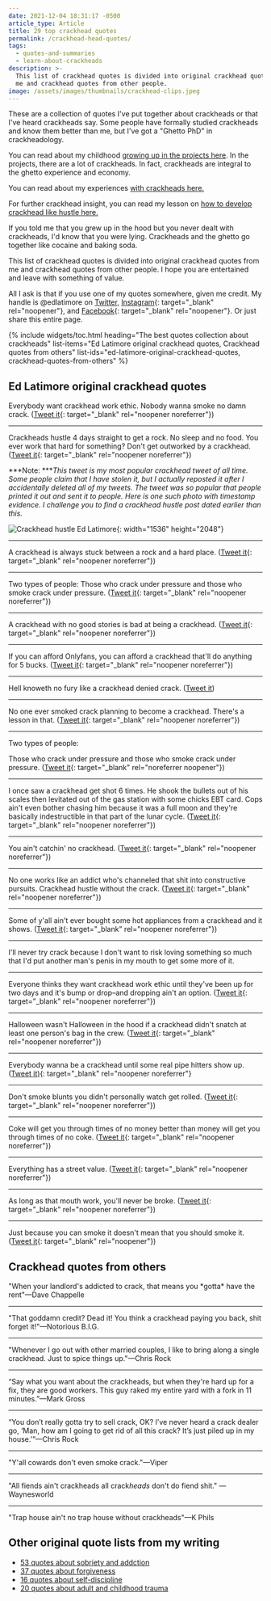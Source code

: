 ```yaml
---
date: 2021-12-04 18:31:17 -0500
article_type: Article
title: 29 top crackhead quotes
permalink: /crackhead-head-quotes/
tags:
  - quotes-and-summaries
  - learn-about-crackheads
description: >-
  This list of crackhead quotes is divided into original crackhead quotes from
  me and crackhead quotes from other people.
image: /assets/images/thumbnails/crackhead-clips.jpeg
---
```

These are a collection of quotes I've put together about crackheads or that I've heard crackheads say. Some people have formally studied crackheads and know them better than me, but I've got a "Ghetto PhD" in crackheadology.

You can read about my childhood [growing up in the projects here](/the-projects/). In the projects, there are a lot of crackheads. In fact, crackheads are integral to the ghetto experience and economy.

You can read about my experiences [with crackheads here.](/crackhead/)

For further crackhead insight, you can read my lesson on [how to develop crackhead like hustle here.](/how-to-hustle-like-a-crackhead/)

If you told me that you grew up in the hood but you never dealt with crackheads, I'd know that you were lying. Crackheads and the ghetto go together like cocaine and baking soda.

This list of crackhead quotes is divided into original crackhead quotes from me and crackhead quotes from other people. I hope you are entertained and leave with something of value.

All I ask is that if you use one of my quotes somewhere, given me credit. My handle is @edlatimore on [Twitter](https://twitter.com/edlatimore/), [Instagram](https://www.instagram.com/edlatimore/){: target="_blank" rel="noopener"}, and [Facebook](https://www.facebook.com/edward.latimore/){: target="_blank" rel="noopener"}. Or just share this entire page.

{% include widgets/toc.html heading="The best quotes collection about crackheads" list-items="Ed Latimore original crackhead quotes, Crackhead quotes from others" list-ids="ed-latimore-original-crackhead-quotes, crackhead-quotes-from-others" %}

## Ed Latimore original crackhead quotes

Everybody want crackhead work ethic. Nobody wanna smoke no damn crack. ([Tweet it](https://twitter.com/EdLatimore/status/1075702778696220674){: target="_blank" rel="noopener noreferrer"})

---

Crackheads hustle 4 days straight to get a rock. No sleep and no food. You ever work that hard for something? Don't get outworked by a crackhead. ([Tweet it](https://twitter.com/EdLatimore/status/1057622481123635200){: target="_blank" rel="noopener noreferrer"})

***Note: \*\***This tweet is my most popular crackhead tweet of all time. Some people claim that I have stolen it, but I actually reposted it after I accidentally deleted all of my tweets. The tweet was so popular that people printed it out and sent it to people. Here is one such photo with timestamp evidence. I challenge you to find a crackhead hustle post dated earlier than this.*

![Crackhead hustle Ed Latimore](/assets/images/posts/2021/original-crackheadproof.jpeg "See. 10/5/16. I challenge you to a find post on the net dated earlier"){: width="1536" height="2048"}

---

A crackhead is always stuck between a rock and a hard place. ([Tweet it](https://twitter.com/EdLatimore/status/1452405040514224129){: target="_blank" rel="noopener noreferrer"})

---

Two types of people: Those who crack under pressure and those who smoke crack under pressure. ([Tweet it](https://twitter.com/EdLatimore/status/1488222837517299713){: target="_blank" rel="noopener noreferrer"})

---

A crackhead with no good stories is bad at being a crackhead. ([Tweet it](https://twitter.com/EdLatimore/status/1492638387056095232){: target="_blank" rel="noopener noreferrer"})

---

If you can afford Onlyfans, you can afford a crackhead that'll do anything for 5 bucks. ([Tweet it](https://twitter.com/EdLatimore/status/1463017219156324355){: target="_blank" rel="noopener noreferrer"})

---

Hell knoweth no fury like a crackhead denied crack. ([Tweet it](https://twitter.com/EdLatimore/status/1296766615321817088))

---

No one ever smoked crack planning to become a crackhead. There's a lesson in that. ([Tweet it](https://twitter.com/EdLatimore/status/1447321003940618248){: target="_blank" rel="noopener noreferrer"})

---

Two types of people:

Those who crack under pressure and those who smoke crack under pressure. ([Tweet it](https://twitter.com/EdLatimore/status/1488222837517299713){: target="_blank" rel="noreferrer noopener"})

---

I once saw a crackhead get shot 6 times. He shook the bullets out of his scales then levitated out of the gas station with some chicks EBT card. Cops ain't even bother chasing him because it was a full moon and they're basically indestructible in that part of the lunar cycle. ([Tweet it](https://twitter.com/EdLatimore/status/1406072187598032899){: target="_blank" rel="noopener noreferrer"})

---

You ain't catchin' no crackhead. ([Tweet it](https://twitter.com/EdLatimore/status/1431319830594981888){: target="_blank" rel="noopener noreferrer"})

---

No one works like an addict who's channeled that shit into constructive pursuits. Crackhead hustle without the crack. ([Tweet it](https://twitter.com/EdLatimore/status/1456704794714849288){: target="_blank" rel="noopener noreferrer"})

---

Some of y'all ain't ever bought some hot appliances from a crackhead and it shows. ([Tweet it](https://twitter.com/EdLatimore/status/1410054587650822144){: target="_blank" rel="noopener noreferrer"})

---

I'll never try crack because I don't want to risk loving something so much that I'd put another man's penis in my mouth to get some more of it.

---

Everyone thinks they want crackhead work ethic until they've been up for two days and it's bump or drop–and dropping ain't an option. ([Tweet it](https://twitter.com/EdLatimore/status/1424900750757433360){: target="_blank" rel="noopener noreferrer"})

---

Halloween wasn't Halloween in the hood if a crackhead didn't snatch at least one person's bag in the crew. ([Tweet it](https://twitter.com/EdLatimore/status/1447563949604589574){: target="_blank" rel="noopener noreferrer"})

---

Everybody wanna be a crackhead until some real pipe hitters show up. ([Tweet it)](https://twitter.com/EdLatimore/status/1254427501104975872){: target="_blank" rel="noopener noreferrer"}

---

Don't smoke blunts you didn't personally watch get rolled. ([Tweet it](https://twitter.com/EdLatimore/status/1308195418157789185){: target="_blank" rel="noopener noreferrer"})

---

Coke will get you through times of no money better than money will get you through times of no coke. ([Tweet it](https://twitter.com/EdLatimore/status/1363647885057867778){: target="_blank" rel="noopener noreferrer"})

---

Everything has a street value. ([Tweet it](https://twitter.com/EdLatimore/status/1363647885057867778){: target="_blank" rel="noopener noreferrer"})

---

As long as that mouth work, you'll never be broke. ([Tweet it](https://twitter.com/EdLatimore/status/1363647886899240967){: target="_blank" rel="noopener noreferrer"})

---

Just because you can smoke it doesn't mean that you should smoke it. ([Tweet it](https://twitter.com/EdLatimore/status/1416851330317029377){: target="_blank" rel="noopener"})

## Crackhead quotes from others

"When your landlord's addicted to crack, that means you \*gotta\* have the rent"—Dave Chappelle

---

"That goddamn credit? Dead it\! You think a crackhead paying you back, shit forget it\!"—Notorious B.I.G.

---

"Whenever I go out with other married couples, I like to bring along a single crackhead. Just to spice things up."—Chris Rock

---

“Say what you want about the crackheads, but when they're hard up for a fix, they are good workers. This guy raked my entire yard with a fork in 11 minutes.”—Mark Gross

---

“You don’t really gotta try to sell crack, OK? I’ve never heard a crack dealer go, ‘Man, how am I going to get rid of all this crack? It’s just piled up in my house.’”—Chris Rock

---

"Y'all cowards don't even smoke crack."—Viper

---

"All fiends ain't crackheads all crack*heads* don't do fiend shit." —Waynesworld

---

"Trap house ain't no trap house without crackheads"—K Phils

## Other original quote lists from my writing

* [53 quotes about sobriety and addction](/ed-latimore-sobriety-quotes/)
* [37 quotes about forgiveness](/Ed-latimore-forgiveness-quotes/)
* [16 quotes about self-discipline](/ed-latimore-self-discipline-quotes/)
* [20 quotes about adult and childhood trauma](/trauma-quotes/)
